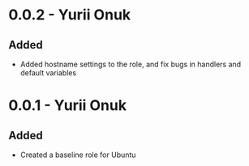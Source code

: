 # 0.0.2 - Yurii Onuk
## Added
- Added hostname settings to the role, and fix bugs in handlers and default variables

# 0.0.1 - Yurii Onuk
## Added
- Created a baseline role for Ubuntu
